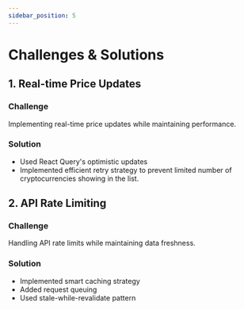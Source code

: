 ```yaml
---
sidebar_position: 5
---
```


# Challenges & Solutions

## 1. Real-time Price Updates

### Challenge
Implementing real-time price updates while maintaining performance.

### Solution
- Used React Query's optimistic updates
- Implemented efficient retry strategy to prevent limited number of cryptocurrencies showing in the list.

## 2. API Rate Limiting

### Challenge
Handling API rate limits while maintaining data freshness.

### Solution
- Implemented smart caching strategy
- Added request queuing
- Used stale-while-revalidate pattern

